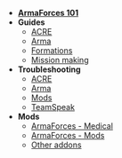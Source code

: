 <!-- docs/_sidebar.md -->

- [**ArmaForces 101**](en/main/101.md)
- **Guides**
  - [ACRE](en/guides/acre.md)
  - [Arma](en/guides/arma.md)
  - [Formations](en/guides/formations.md)
  - [Mission making](en/guides/missionmaking.md)
- **Troubleshooting**
  - [ACRE](en/troubleshooting/acre.md)
  - [Arma](en/troubleshooting/arma.md)
  - [Mods](en/troubleshooting/mods.md)
  - [TeamSpeak](en/troubleshooting/ts.md)
- **Mods**
  - [ArmaForces - Medical](en/mods/armaforces_medical.md)
  - [ArmaForces - Mods](en/mods/armaforces_mods.md)
  - [Other addons](en/mods/other_addons.md)
